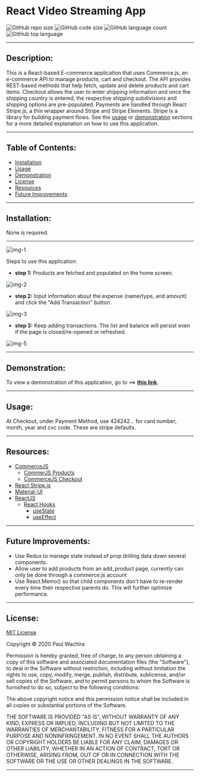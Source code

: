 # React Video Streaming App
  ![GitHub repo size](https://img.shields.io/github/repo-size/paulcmd/react-video-streamer-app?style=for-the-badge) ![GitHub code size](https://img.shields.io/github/languages/code-size/paulcmd/react-video-streamer-app?color=gold&style=for-the-badge) ![GitHub language count](https://img.shields.io/github/languages/count/paulcmd/react-video-streamer-app?color=green&style=for-the-badge) ![GitHub top language](https://img.shields.io/github/languages/top/paulcmd/react-video-streamer-app?color=red&style=for-the-badge)

---

## Description:
This is a React-based E-commerce application that uses Commerce.js, an e-commerce API to manage products, cart and checkout. The API provides REST-based methods that help fetch, update and delete products and cart items. Checkout allows the user to enter shipping information and once the shipping country is entered, the respective shipping subdivisions and shipping options are pre-populated. Payments are handled through React Stripe.js, a thin wrapper around Stripe and Stripe Elements. Stripe is a library for building payment flows. See the [usage](#usage) or [demonstration](#demonstration) sections for a more detailed explanation on how to use this application.

---

## Table of Contents:
* [Installation](#installation)
* [Usage](#usage)
* [Demonstration](#demonstration)
* [License](#license)
* [Resources](#resources)
* [Future Improvements](#future-improvements)

---

## Installation:
None is required.

---


![img-1](src/assets/images/readme-imgs/home-page.png)

Steps to use this application:
* __step 1:__ Products are fetched and populated on the home screen.

![img-2](readme-imgs/income-input.png)
* __step 2:__ Input information about the expense (name/type, and amount) and click the "Add Transaction" button.

![img-3](readme-imgs/expense-input.png)

* __step 3:__ Keep adding transactions. The list and balance will persist even if the page is closed/re-opened or refreshed.

![img-5](readme-imgs/transactions.png)


---

## Demonstration:
To view a demonstration of this application, go to ==> __[this link](https://react-ecommercejs.netlify.app/)__.

---

## Usage:
At Checkout, under Payment Method, use 424242... for card number, month, year and cvc code. These are stripe defaults.

---

## Resources:
* [CommerceJS](https://commercejs.com/product/ecommerce-api)
	- [CommerJS Products](https://commercejs.com/docs/sdk/products)
    - [CommerceJS Checkout](https://commercejs.com/docs/sdk/checkout)
* [React Stripe.js](https://stripe.com/docs/stripe-js/react)
* [Material-UI](https://material-ui.com/)
* [ReactJS](https://reactjs.org/docs/getting-started.html)
  * [React Hooks](https://reactjs.org/docs/hooks-intro.html)
    - [useState](https://reactjs.org/docs/hooks-state.html)
    - [useEffect](https://reactjs.org/docs/hooks-effect.html)


---


## Future Improvements:
* Use Redux to manage state instead of prop drilling data down several components.
* Allow user to add products from an add_product page, currently can only be done through a commerce.js account
* Use React.Memo() so that child components don't have to re-render every time their respective parents do. This will further optimize performance.

---

## License:
[MIT License](https://opensource.org/licenses/MIT)

Copyright © 2020 Paul Wachira

Permission is hereby granted, free of charge, to any person obtaining a copy
of this software and associated documentation files (the "Software"), to deal
in the Software without restriction, including without limitation the rights
to use, copy, modify, merge, publish, distribute, sublicense, and/or sell
copies of the Software, and to permit persons to whom the Software is
furnished to do so, subject to the following conditions:

The above copyright notice and this permission notice shall be included in all
copies or substantial portions of the Software.

THE SOFTWARE IS PROVIDED "AS IS", WITHOUT WARRANTY OF ANY KIND, EXPRESS OR
IMPLIED, INCLUDING BUT NOT LIMITED TO THE WARRANTIES OF MERCHANTABILITY,
FITNESS FOR A PARTICULAR PURPOSE AND NONINFRINGEMENT. IN NO EVENT SHALL THE
AUTHORS OR COPYRIGHT HOLDERS BE LIABLE FOR ANY CLAIM, DAMAGES OR OTHER
LIABILITY, WHETHER IN AN ACTION OF CONTRACT, TORT OR OTHERWISE, ARISING FROM,
OUT OF OR IN CONNECTION WITH THE SOFTWARE OR THE USE OR OTHER DEALINGS IN THE
SOFTWARE.

---


